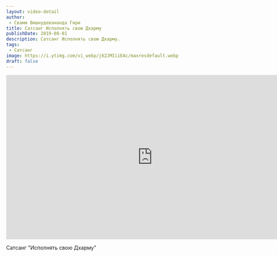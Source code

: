 ```yaml
---
layout: video-detail
author:
 - Свами Вишнудевананда Гири
title: Сатсанг Исполнять свою Дхарму
publishDate: 2019-08-01
description: Сатсанг Исполнять свою Дхарму. 
tags: 
 - Сатсанг
image: https://i.ytimg.com/vi_webp/j6ZJMIiiEAc/maxresdefault.webp
draft: false
---
```


<iframe width="790" height="444" src="https://www.youtube.com/embed/j6ZJMIiiEAc" frameborder="0" allowfullscreen=""></iframe> 

  Сатсанг "Исполнять свою Дхарму"

  

 